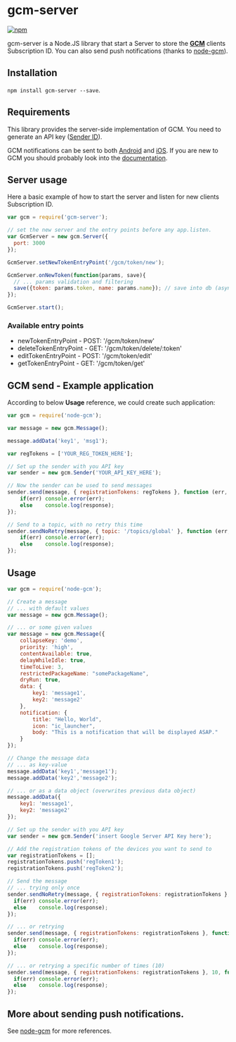 # gcm-server
[![npm](https://badge.fury.io/js/gcm-server.svg)](https://www.npmjs.com/package/gcm-server)

gcm-server is a Node.JS library that start a Server to store the [**GCM**](https://developers.google.com/cloud-messaging/) clients Subscription ID. You can also send push notifications (thanks to [node-gcm](https://github.com/ToothlessGear/node-gcm)).

## Installation

<code>npm install gcm-server --save</code>.

## Requirements

This library provides the server-side implementation of GCM.
You need to generate an API key ([Sender ID](https://developers.google.com/cloud-messaging/gcm#senderid)).

GCM notifications can be sent to both [Android](https://developers.google.com/cloud-messaging/android/start) and [iOS](https://developers.google.com/cloud-messaging/ios/start).
If you are new to GCM you should probably look into the [documentation](https://developers.google.com/cloud-messaging/gcm).

## Server usage

Here a basic example of how to start the server and listen for new clients Subscription ID.

```js
var gcm = require('gcm-server');

// set the new server and the entry points before any app.listen.
var GcmServer = new gcm.Server({
  port: 3000
});

GcmServer.setNewTokenEntryPoint('/gcm/token/new');

GcmServer.onNewToken(function(params, save){
  // ... params validation and filtering
  save({token: params.token, name: params.name}); // save into db (async).
});

GcmServer.start();
```

### Available entry points

- newTokenEntryPoint - POST: '/gcm/token/new'
- deleteTokenEntryPoint - GET: '/gcm/token/delete/:token'
- editTokenEntryPoint - POST: '/gcm/token/edit'
- getTokenEntryPoint - GET: '/gcm/token/get'


## GCM send - Example application

According to below **Usage** reference, we could create such application:

```js
var gcm = require('node-gcm');

var message = new gcm.Message();

message.addData('key1', 'msg1');

var regTokens = ['YOUR_REG_TOKEN_HERE'];

// Set up the sender with you API key
var sender = new gcm.Sender('YOUR_API_KEY_HERE');

// Now the sender can be used to send messages
sender.send(message, { registrationTokens: regTokens }, function (err, response) {
	if(err) console.error(err);
	else 	console.log(response);
});

// Send to a topic, with no retry this time
sender.sendNoRetry(message, { topic: '/topics/global' }, function (err, response) {
	if(err) console.error(err);
	else 	console.log(response);
});
```

## Usage

```js
var gcm = require('node-gcm');

// Create a message
// ... with default values
var message = new gcm.Message();

// ... or some given values
var message = new gcm.Message({
	collapseKey: 'demo',
	priority: 'high',
	contentAvailable: true,
	delayWhileIdle: true,
	timeToLive: 3,
	restrictedPackageName: "somePackageName",
	dryRun: true,
	data: {
		key1: 'message1',
		key2: 'message2'
	},
	notification: {
		title: "Hello, World",
		icon: "ic_launcher",
		body: "This is a notification that will be displayed ASAP."
	}
});

// Change the message data
// ... as key-value
message.addData('key1','message1');
message.addData('key2','message2');

// ... or as a data object (overwrites previous data object)
message.addData({
	key1: 'message1',
	key2: 'message2'
});

// Set up the sender with you API key
var sender = new gcm.Sender('insert Google Server API Key here');

// Add the registration tokens of the devices you want to send to
var registrationTokens = [];
registrationTokens.push('regToken1');
registrationTokens.push('regToken2');

// Send the message
// ... trying only once
sender.sendNoRetry(message, { registrationTokens: registrationTokens }, function(err, response) {
  if(err) console.error(err);
  else    console.log(response);
});

// ... or retrying
sender.send(message, { registrationTokens: registrationTokens }, function (err, response) {
  if(err) console.error(err);
  else    console.log(response);
});

// ... or retrying a specific number of times (10)
sender.send(message, { registrationTokens: registrationTokens }, 10, function (err, response) {
  if(err) console.error(err);
  else    console.log(response);
});
```

## More about sending push notifications.

See [node-gcm](https://github.com/ToothlessGear/node-gcm) for more references.

